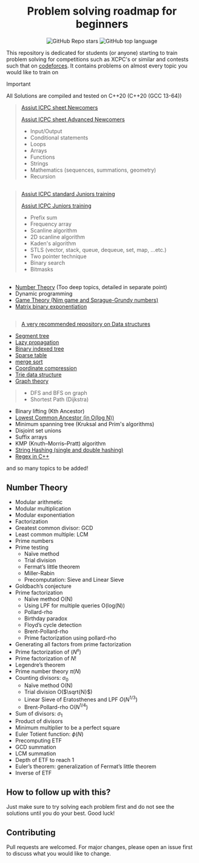 <div align = "center" >
    
# Problem solving roadmap for beginners
![GitHub Repo stars](https://img.shields.io/github/stars/AhmedEssamYassin/Problem_Solving?style=flat?labelColor=#697689)
![GitHub top language](https://img.shields.io/github/languages/top/AhmedEssamYassin/Problem_Solving?style=flat)
</div>

This repository is dedicated for students (or anyone) starting to train problem solving for competitions such as XCPC's or similar and contests such that on [codeforces](https://codeforces.com/).
It contains problems on almost every topic you would like to train on

> [!IMPORTANT]  
All Solutions are compiled and tested on C++20 (C++20 (GCC 13-64))

>[Assiut ICPC sheet Newcomers](https://github.com/AhmedEssamYassin/Probelm_Solving/tree/main/CP%20Sheets%20Solutions/ICPC%20Assiut%20-%20Newcomers)
>
>[Assiut ICPC sheet Advanced Newcomers](https://github.com/AhmedEssamYassin/Probelm_Solving/tree/main/CP%20Sheets%20Solutions/ICPC%20Assiut%20Advanced%20-%20Newcomers%202023)
>- Input/Output
>- Conditional statements
>- Loops
>- Arrays
>- Functions
>- Strings
>- Mathematics (sequences, summations, geometry)
>- Recursion
##
>[Assiut ICPC standard Juniors training](https://github.com/AhmedEssamYassin/Probelm_Solving/tree/main/CP%20Sheets%20Solutions/ICPC%20Assiut%20-%20Standard%20Juniors%20Phase%201)
>
>[Assiut ICPC Juniors  training]()
>- Prefix sum
>- Frequency array
>- Scanline algorithm
>- 2D scanline algorithm
>- Kaden's algorithm
>- STLS (vector, stack, queue, dequeue, set, map, ...etc.)
>- Two pointer technique
>- Binary search
>- Bitmasks
##
- [Number Theory](https://github.com/AhmedEssamYassin/Problem_Solving/tree/main/Topic-based%20Training/Math/Number%20Theory) (Too deep topics, detailed in separate point)
- Dynamic programming
- [Game Theory (Nim game and Sprague-Grundy numbers)](https://github.com/AhmedEssamYassin/Problem_Solving/tree/main/Topic-based%20Training/Game%20Theory)
- [Matrix binary exponentiation](https://github.com/AhmedEssamYassin/Problem_Solving/tree/main/Data%20Structures/Matrix%20Exponentiation)
##
>[A very recommended repository on Data structures](https://github.com/HelanaNady/DataStructures)
- [Segment tree](https://github.com/AhmedEssamYassin/Problem_Solving/tree/main/Data%20Structures/Segment%20Tree)
- [Lazy propagation](https://github.com/AhmedEssamYassin/Problem_Solving/tree/main/Data%20Structures/Lazy%20Propagation)
- [Binary indexed tree](https://github.com/AhmedEssamYassin/Problem_Solving/tree/main/Data%20Structures/Binary%20Indexed%20Tree%20(BIT))
- [Sparse table](https://github.com/AhmedEssamYassin/Problem_Solving/tree/main/Data%20Structures/Sparse%20Tables)
- [merge sort](https://github.com/AhmedEssamYassin/Problem_Solving/tree/main/Data%20Structures/Merge%20Sort)
- [Coordinate compression](https://github.com/AhmedEssamYassin/Problem_Solving/tree/main/Data%20Structures/Coordinate%20Compression)
- [Trie data structure](https://github.com/AhmedEssamYassin/Problem_Solving/tree/main/Data%20Structures/Trie)
- [Graph theory](https://github.com/AhmedEssamYassin/Problem_Solving/tree/main/Data%20Structures/Graph%20Theory)
> - DFS and BFS on graph
> - Shortest Path (Dijkstra)
- Binary lifting (Kth Ancestor)
- [Lowest Common Ancestor (in O(log N))](https://github.com/AhmedEssamYassin/Problem_Solving/tree/main/Data%20Structures/LowestCommonAncestor)
- Minimum spanning tree (Kruksal and Prim's algorithms)
- Disjoint set unions
- Suffix arrays
- KMP (Knuth–Morris–Pratt) algorithm
- [String Hashing (single and double hashing)](https://github.com/AhmedEssamYassin/Problem_Solving/tree/main/Data%20Structures/String%20Hashing)
- [Regex in C++](https://github.com/AhmedEssamYassin/Problem_Solving/tree/main/Topic-based%20Training/Regex%20in%20C%2B%2B)

and so many topics to be added!

## Number Theory
- Modular arithmetic
- Modular multiplication
- Modular exponentiation
- Factorization
- Greatest common divisor: GCD
- Least common multiple: LCM
- Prime numbers
- Prime testing
    - Naïve method
    - Trial division
    - Fermat’s little theorem
    - Miller-Rabin
    - Precomputation: Sieve and Linear Sieve
- Goldbach’s conjecture
- Prime factorization
    - Naïve method O(N)
    - Using LPF for multiple queries O(log(N))
    - Pollard-rho
    - Birthday paradox
    - Floyd’s cycle detection
    - Brent-Pollard-rho
    - Prime factorization using pollard-rho
- Generating all factors from prime factorization
- Prime factorization of $(N^x)$
- Prime factorization of $N!$
- Legendre’s theorem
- Prime number theory $π(N)$
- Counting divisors: $σ_0$
    - Naïve method O(N)
    - Trial division O($\sqrt{N}$)
    - Linear Sieve of Eratosthenes and LPF $O(N^{1/3})$    
    - Brent-Pollard-rho O($N^{1/4}$)
- Sum of divisors: $σ_1$
- Product of divisors
- Minimum multiplier to be a perfect square
- Euler Totient function: $\phi(N)$
- Precomputing ETF
- GCD summation
- LCM summation
- Depth of ETF to reach 1
- Euler’s theorem: generalization of Fermat’s little theorem
- Inverse of ETF
## How to follow up with this?
Just make sure to try solving each problem first and do not see the solutions until you do your best.
Good luck!

## Contributing

Pull requests are welcomed. For major changes, please open an issue first
to discuss what you would like to change.
